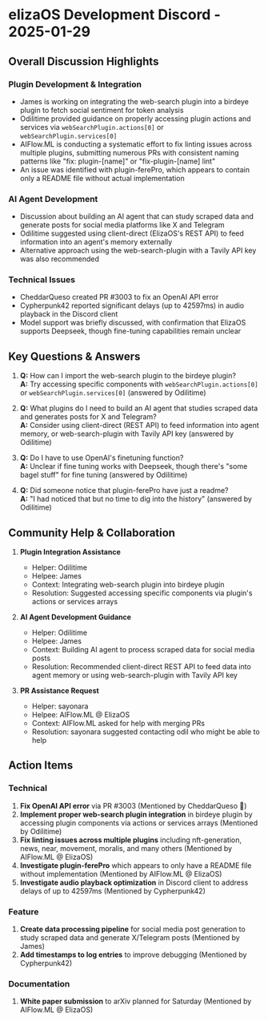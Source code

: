 # elizaOS Development Discord - 2025-01-29

## Overall Discussion Highlights

### Plugin Development & Integration
- James is working on integrating the web-search plugin into a birdeye plugin to fetch social sentiment for token analysis
- Odilitime provided guidance on properly accessing plugin actions and services via `webSearchPlugin.actions[0]` or `webSearchPlugin.services[0]`
- AIFlow.ML is conducting a systematic effort to fix linting issues across multiple plugins, submitting numerous PRs with consistent naming patterns like "fix: plugin-[name]" or "fix-plugin-[name] lint"
- An issue was identified with plugin-ferePro, which appears to contain only a README file without actual implementation

### AI Agent Development
- Discussion about building an AI agent that can study scraped data and generate posts for social media platforms like X and Telegram
- Odilitime suggested using client-direct (ElizaOS's REST API) to feed information into an agent's memory externally
- Alternative approach using the web-search-plugin with a Tavily API key was also recommended

### Technical Issues
- CheddarQueso created PR #3003 to fix an OpenAI API error
- Cypherpunk42 reported significant delays (up to 42597ms) in audio playback in the Discord client
- Model support was briefly discussed, with confirmation that ElizaOS supports Deepseek, though fine-tuning capabilities remain unclear

## Key Questions & Answers

1. **Q:** How can I import the web-search plugin to the birdeye plugin?  
   **A:** Try accessing specific components with `webSearchPlugin.actions[0]` or `webSearchPlugin.services[0]` (answered by Odilitime)

2. **Q:** What plugins do I need to build an AI agent that studies scraped data and generates posts for X and Telegram?  
   **A:** Consider using client-direct (REST API) to feed information into agent memory, or web-search-plugin with Tavily API key (answered by Odilitime)

3. **Q:** Do I have to use OpenAI's finetuning function?  
   **A:** Unclear if fine tuning works with Deepseek, though there's "some bagel stuff" for fine tuning (answered by Odilitime)

4. **Q:** Did someone notice that plugin-ferePro have just a readme?  
   **A:** "I had noticed that but no time to dig into the history" (answered by Odilitime)

## Community Help & Collaboration

1. **Plugin Integration Assistance**
   - Helper: Odilitime
   - Helpee: James
   - Context: Integrating web-search plugin into birdeye plugin
   - Resolution: Suggested accessing specific components via plugin's actions or services arrays

2. **AI Agent Development Guidance**
   - Helper: Odilitime
   - Helpee: James
   - Context: Building AI agent to process scraped data for social media posts
   - Resolution: Recommended client-direct REST API to feed data into agent memory or using web-search-plugin with Tavily API key

3. **PR Assistance Request**
   - Helper: sayonara
   - Helpee: AIFlow.ML @ ElizaOS
   - Context: AIFlow.ML asked for help with merging PRs
   - Resolution: sayonara suggested contacting odil who might be able to help

## Action Items

### Technical
1. **Fix OpenAI API error** via PR #3003 (Mentioned by CheddarQueso 🧀)
2. **Implement proper web-search plugin integration** in birdeye plugin by accessing plugin components via actions or services arrays (Mentioned by Odilitime)
3. **Fix linting issues across multiple plugins** including nft-generation, news, near, movement, moralis, and many others (Mentioned by AIFlow.ML @ ElizaOS)
4. **Investigate plugin-ferePro** which appears to only have a README file without implementation (Mentioned by AIFlow.ML @ ElizaOS)
5. **Investigate audio playback optimization** in Discord client to address delays of up to 42597ms (Mentioned by Cypherpunk42)

### Feature
1. **Create data processing pipeline** for social media post generation to study scraped data and generate X/Telegram posts (Mentioned by James)
2. **Add timestamps to log entries** to improve debugging (Mentioned by Cypherpunk42)

### Documentation
1. **White paper submission** to arXiv planned for Saturday (Mentioned by AIFlow.ML @ ElizaOS)